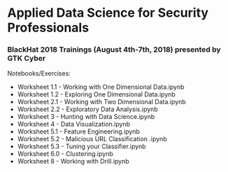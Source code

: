 # Applied Data Science for Security Professionals
### BlackHat 2018 Trainings (August 4th-7th, 2018) presented by GTK Cyber

Notebooks/Exercises:

- Worksheet 1.1 - Working with One Dimensional Data.ipynb
- Worksheet 1.2 - Exploring One Dimensional Data.ipynb
- Worksheet 2.1 - Working with Two Dimensional Data.ipynb
- Worksheet 2.2 - Exploratory Data Analysis.ipynb
- Worksheet 3 - Hunting with Data Science.ipynb
- Worksheet 4 - Data Visualization.ipynb
- Worksheet 5.1 - Feature Engineering.ipynb
- Worksheet 5.2 - Malicious URL Classification .ipynb
- Worksheet 5.3 - Tuning your Classifier.ipynb
- Worksheet 6.0 - Clustering.ipynb
- Worksheet 8 - Working with Drill.ipynb
